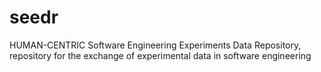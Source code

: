 # seedr
HUMAN-CENTRIC Software Engineering  Experiments Data Repository, repository for the exchange of experimental data in software engineering
